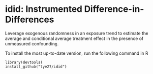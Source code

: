 # idid: Instrumented Difference-in-Differences
Leverage exogenous randomness in an exposure trend  to estimate the average and conditional average treatment effect in the presence of unmeasured confounding.

To install the most up-to-date version, run the following command in R

```
library(devtools)
install_github("tye27/idid")
```
